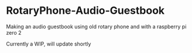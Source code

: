 # RotaryPhone-Audio-Guestbook
Making an audio guestbook using old rotary phone and with a raspberry pi zero 2

Currently a WIP, will update shortly

